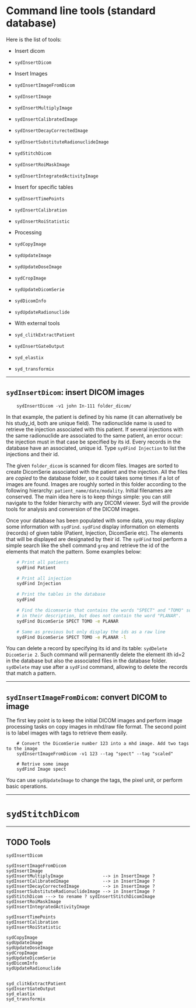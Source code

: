 # Command line tools (standard database)

Here is the list of tools:

- Insert dicom
 - `sydInsertDicom`

- Insert Images
 - `sydInsertImageFromDicom`
 - `sydInsertImage`
 - `sydInsertMultiplyImage`
 - `sydInsertCalibratedImage`
 - `sydInsertDecayCorrectedImage`
 - `sydInsertSubstituteRadionuclideImage`
 - `sydStitchDicom`
 - `sydInsertRoiMaskImage`
 - `sydInsertIntegratedActivityImage`

- Insert for specific tables
 - `sydInsertTimePoints`
 - `sydInsertCalibration`
 - `sydInsertRoiStatistic`

- Processing
 - `sydCopyImage`
 - `sydUpdateImage`
 - `sydUpdateDoseImage`
 - `sydCropImage`
 - `sydUpdateDicomSerie`
 - `sydDicomInfo`
 - `sydUpdateRadionuclide`


- With external tools
 - `syd_clitkExtractPatient`
 - `sydInsertGateOutput`
 - `syd_elastix`
 - `syd_transformix`


----------------------------------------------------------
## ```sydInsertDicom```: insert DICOM images

```
    sydInsertDicom -v1 john In-111 folder_dicom/
```

In that example, the patient is defined by his name (it can alternatively be his study_id, both are unique field). The radionuclide name is used to retrieve the injection associated with this patient. If several injections with the same radionuclide are associated to the same patient, an error occur: the injection must in that case be specified by its id. Every records in the database have an associated, unique id. Type `sydFind Injection` to list the injections and their id.

The given `folder_dicom` is scanned for dicom files. Images are sorted to create DicomSerie  associated with the patient and the injection. All the files are *copied* to the database folder, so it could takes some times if a lot of images are found. Images are roughly sorted in this folder according to the following hierarchy: `patient_name/date/modality`. Initial filenames are conserved. The main idea here is to keep things simple: you can still navigate to the folder hierarchy with any DICOM viewer. Syd will the provide tools for analysis and conversion of the DICOM images.

Once your database has been populated with some data, you may display some information with `sydFind`. `sydFind` display information on elements (records) of given table (Patient, Injection, DicomSerie etc). The elements that will be displayed are designated by their id. The `sydFind` tool perform a simple search like the shell command `grep` and retrieve the id of the elements that match the pattern. Some examples below:

```sh
    # Print all patients
    sydFind Patient

    # Print all injection
    sydFind Injection

    # Print the tables in the database
    sydFind

    # Find the dicomserie that contains the words "SPECT" and "TOMO" somewhere
    # in their description, but does not contain the word "PLANAR".
    sydFind DicomSerie SPECT TOMO -e PLANAR

    # Same as previous but only display the ids as a raw line
    sydFind DicomSerie SPECT TOMO -e PLANAR -l
```

You can delete a record by specifying its id and its table: `sydDelete DicomSerie 2`. Such command will permanently delete the element ith id=2 in the database but also the associated files in the database folder. `sydDelete` may use after a `sydFind` command, allowing to delete the records that match a pattern.


----------------------------------------------------------
## ```sydInsertImageFromDicom```: convert DICOM to image

The first key point is to keep the initial DICOM images and perform image processing tasks on copy images in mhd/raw file format. The second point is to label images with tags to retrieve them easily.

```
    # Convert the DicomSerie number 123 into a mhd image. Add two tags to the image
    sydInsertImageFromDicom -v1 123 --tag "spect" --tag "scaled"

    # Retrive some image
    sydFind Image spect
```

You can use `sydUpdateImage` to change the tags, the pixel unit, or perform basic operations.


----------------------------------------------------------
# ```sydStitchDicom```




----------------------------------------------------------

## TODO Tools

    sydInsertDicom

    sydInsertImageFromDicom
    sydInsertImage
    sydInsertMultiplyImage               --> in InsertImage ?
    sydInsertCalibratedImage             --> in InsertImage ?
    sydInsertDecayCorrectedImage         --> in InsertImage ?
    sydInsertSubstituteRadionuclideImage --> in InsertImage ?
    sydStitchDicom ---> to rename ? sydInsertStitchDicomImage
    sydInsertRoiMaskImage
    sydInsertIntegratedActivityImage

    sydInsertTimePoints
    sydInsertCalibration
    sydInsertRoiStatistic

    sydCopyImage
    sydUpdateImage
    sydUpdateDoseImage
    sydCropImage
    sydUpdateDicomSerie
    sydDicomInfo
    sydUpdateRadionuclide


    syd_clitkExtractPatient
    sydInsertGateOutput
    syd_elastix
    syd_transformix
